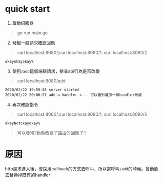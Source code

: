 # quick start
1. 啟動伺服器
> go run main.go

2. 發起一般請求確認回應
> curl localhost:8080/;curl localhost:8080/1; curl localhost:8080/2
```response
okayokayokay%
```

3. 使用`/add`這個端點請求，排查api行為是否改變
> curl localhost:8080/add
```response
2020/02/22 19:59:26 server started
2020/02/22 20:00:27 add a handler <--- 可以看到增加一個handler改變
```
4. 再次確認指令
> curl localhost:8080/;curl localhost:8080/1; curl localhost:8080/2
```response
okayNotokayokay%
```
> 可以發現?動態改變了路由的回應了!!

# 原因
http請求進入後，會採用callback的方式去呼叫，所以當呼叫`/add`的時候。會動態去替換掉既有的handler

